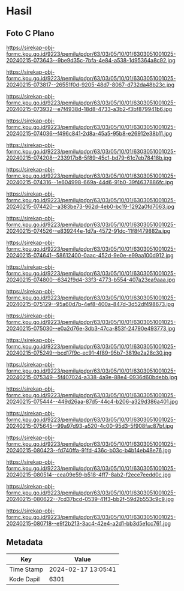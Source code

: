 # Hasil

## Foto C Plano

https://sirekap-obj-formc.kpu.go.id/9223/pemilu/pdpr/63/03/05/10/01/6303051001025-20240215-073643--9be9d35c-7bfa-4e84-a538-1d95364a8c92.jpg

https://sirekap-obj-formc.kpu.go.id/9223/pemilu/pdpr/63/03/05/10/01/6303051001025-20240215-073817--26551f0d-9205-48d7-8067-d732da48b23c.jpg

https://sirekap-obj-formc.kpu.go.id/9223/pemilu/pdpr/63/03/05/10/01/6303051001025-20240215-073932--e7f4938d-18d8-4733-a3b2-f3bf879941b6.jpg

https://sirekap-obj-formc.kpu.go.id/9223/pemilu/pdpr/63/03/05/10/01/6303051001025-20240215-074036--f496c841-2d8a-45a5-95b8-e26912e38b11.jpg

https://sirekap-obj-formc.kpu.go.id/9223/pemilu/pdpr/63/03/05/10/01/6303051001025-20240215-074208--233917b8-5f89-45c1-bd79-61c7eb78418b.jpg

https://sirekap-obj-formc.kpu.go.id/9223/pemilu/pdpr/63/03/05/10/01/6303051001025-20240215-074316--1e604998-669a-44d6-91b0-39f4637886fc.jpg

https://sirekap-obj-formc.kpu.go.id/9223/pemilu/pdpr/63/03/05/10/01/6303051001025-20240215-074420--a383be73-962d-4eb0-bc19-1292a0fd7063.jpg

https://sirekap-obj-formc.kpu.go.id/9223/pemilu/pdpr/63/03/05/10/01/6303051001025-20240215-074526--e839244e-1d7a-4572-91dc-11f8f479882a.jpg

https://sirekap-obj-formc.kpu.go.id/9223/pemilu/pdpr/63/03/05/10/01/6303051001025-20240215-074641--58612400-0aac-452d-9e0e-e99aa100d912.jpg

https://sirekap-obj-formc.kpu.go.id/9223/pemilu/pdpr/63/03/05/10/01/6303051001025-20240215-074800--6342f9d4-33f3-4773-b554-407a23ea9aaa.jpg

https://sirekap-obj-formc.kpu.go.id/9223/pemilu/pdpr/63/03/05/10/01/6303051001025-20240215-075129--95a60d7b-4ef8-400a-847d-3d52df498673.jpg

https://sirekap-obj-formc.kpu.go.id/9223/pemilu/pdpr/63/03/05/10/01/6303051001025-20240215-075030--e0a2d76e-3db3-47ca-853f-24790e493773.jpg

https://sirekap-obj-formc.kpu.go.id/9223/pemilu/pdpr/63/03/05/10/01/6303051001025-20240215-075249--bcd17f9c-ec91-4f89-95b7-3819e2a28c30.jpg

https://sirekap-obj-formc.kpu.go.id/9223/pemilu/pdpr/63/03/05/10/01/6303051001025-20240215-075349--5f407024-a338-4a9e-88e4-0936d60bdebb.jpg

https://sirekap-obj-formc.kpu.go.id/9223/pemilu/pdpr/63/03/05/10/01/6303051001025-20240215-075444--449d26aa-87d5-44c4-b206-a329d386a401.jpg

https://sirekap-obj-formc.kpu.go.id/9223/pemilu/pdpr/63/03/05/10/01/6303051001025-20240215-075645--99a97d93-a520-4c00-95d3-5f908fac87bf.jpg

https://sirekap-obj-formc.kpu.go.id/9223/pemilu/pdpr/63/03/05/10/01/6303051001025-20240215-080423--fd740ffa-91fd-436c-b03c-b4b14eb48e76.jpg

https://sirekap-obj-formc.kpu.go.id/9223/pemilu/pdpr/63/03/05/10/01/6303051001025-20240215-080514--cea09e59-b518-4ff7-8ab2-f2ece7eedd0c.jpg

https://sirekap-obj-formc.kpu.go.id/9223/pemilu/pdpr/63/03/05/10/01/6303051001025-20240215-080622--7cd37bcd-0539-41f3-bb2f-59d2b553c9c9.jpg

https://sirekap-obj-formc.kpu.go.id/9223/pemilu/pdpr/63/03/05/10/01/6303051001025-20240215-080718--e9f2b213-3ac4-42e4-a2d1-bb3d5e1cc761.jpg


## Metadata

| Key        | Value               |
| ---------- | ------------------- |
| Time Stamp | 2024-02-17 13:05:41 |
| Kode Dapil | 6301                |



